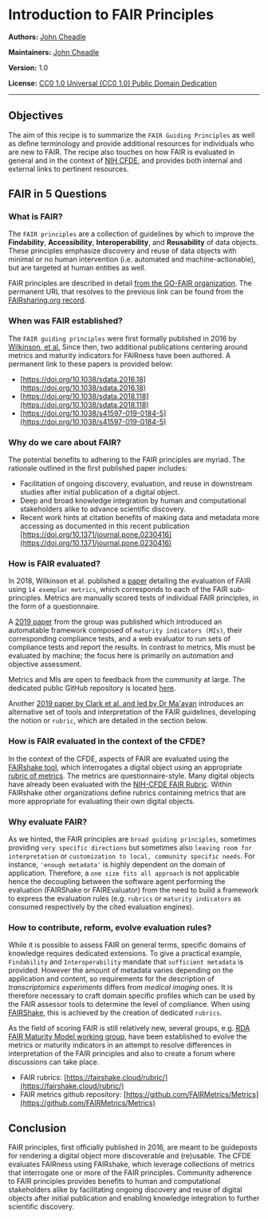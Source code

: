 # Introduction to FAIR Principles

**Authors:** [John Cheadle](https://orcid.org/0000-0002-0106-4415)

**Maintainers:** [John Cheadle](https://orcid.org/0000-0002-0106-4415)

**Version:** 1.0

**License:** [CC0 1.0 Universal (CC0 1.0) Public Domain Dedication](https://creativecommons.org/publicdomain/zero/1.0/deed.en)

---

## Objectives

The aim of this recipe is to summarize the `FAIR Guiding Principles` as well as define terminology and provide additional resources for individuals who are new to FAIR.  The recipe also touches on how FAIR is evaluated in general and in the context of [NIH CFDE](https://commonfund.nih.gov/dataecosystem), and provides both internal and external links to pertinent resources.


## FAIR in 5 Questions

### What is FAIR?

The `FAIR principles` are a collection of guidelines by which to improve the  **Findability**, **Accessibility**, **Interoperability**, and **Reusability** of data objects. These principles emphasize discovery and reuse of data objects with minimal or no human intervention (i.e. automated and machine-actionable), but are targeted at human entities as well.

FAIR principles are described in detail [from the GO-FAIR organization](https://www.go-fair.org/fair-principles/). The permanent URL that resolves to the previous link can be found from the [FAIRsharing.org record](https://doi.org/10.25504/FAIRsharing.WWI10U).



### When was FAIR established?

The `FAIR guiding principles` were first formally published in 2016 by [Wilkinson, et al.](https://doi.org/10.1038/sdata.2016.18)  Since then, two additional publications centering around metrics and maturity indicators for FAIRness have been authored. A permanent link to these papers is provided below:

* [https://doi.org/10.1038/sdata.2016.18](https://doi.org/10.1038/sdata.2016.18)
* [https://doi.org/10.1038/sdata.2018.118](https://doi.org/10.1038/sdata.2018.118)
* [https://doi.org/10.1038/s41597-019-0184-5](https://doi.org/10.1038/s41597-019-0184-5)

    
### Why do we care about FAIR?

The potential benefits to adhering to the FAIR principles are myriad. The rationale outlined in the first published paper includes:

* Facilitation of ongoing discovery, evaluation, and reuse in downstream studies after initial publication of a digital object.
* Deep and broad knowledge integration by human and computational stakeholders alike to advance scientific discovery.
* Recent work hints at citation benefits of making data and metadata more accessing as documented in this recent publication [https://doi.org/10.1371/journal.pone.0230416](https://doi.org/10.1371/journal.pone.0230416)


### How is FAIR evaluated?

In 2018, Wilkinson et al. published a [paper](https://doi.org/10.1038/sdata.2018.118) detailing the evaluation of FAIR using `14 exemplar metrics`, which corresponds to each of the FAIR sub-principles. Metrics are manually scored tests of individual FAIR principles, in the form of a questionnaire.

A [2019 paper](https://doi.org/10.1038/s41597-019-0184-5) from the group was published which introduced an automatable framework composed of `maturity indicators (MIs)`, their corresponding compliance tests, and a web evaluator to run sets of compliance tests and report the results.  In contrast to metrics, MIs must be evaluated by machine; the focus here is primarily on automation and objective assessment.

Metrics and MIs are open to feedback from the community at large.  The dedicated public GitHub repository is located [here](https://github.com/FAIRMetrics).

Another [2019 paper by Clark et al. and led by Dr Ma'ayan](https://doi.org/10.1016/j.cels.2019.09.011) introduces  an alternative set of tools and interpretation of the FAIR guidelines, developing the notion or `rubric`, which are detailed in the section below. 


### How is FAIR evaluated in the context of the CFDE?

In the context of the CFDE, aspects of FAIR are evaluated using the [FAIRshake tool](https://fairshake.cloud/), which interrogates a digital object using an appropriate [rubric of metrics](https://fairshake.cloud/rubric/). The metrics are questionnaire-style. Many digital objects have already been evaluated with the [NIH-CFDE FAIR Rubric](https://fairshake.cloud/rubric/36/). Within FAIRshake other organizations define rubrics containing metrics that are more appropriate for evaluating their own digital objects.


### Why evaluate FAIR?

As we hinted, the FAIR principles are `broad guiding principles`, sometimes providing `very specific directions` but sometimes also `leaving room for interpretation` or `customization to local, community specific needs`. For instance, `'enough metadata'` is highly dependent on the domain of application. Therefore, a `one size fits all approach` is not applicable hence the decoupling between the software agent performing the evaluation (FAIRShake or FAIREvaluator) from the need to build a framework to express the evaluation rules (e.g. `rubrics` or `maturity indicators` as consumed respectively by the cited evaluation engines).


### How to contribute, reform, evolve evaluation rules?

While it is possible to assess FAIR on general terms, specific domains of knowledge requires dedicated extensions. To give a practical example, `Findability` and `Interoperability` mandate that `sufficient metadata` is provided. However the amount of metadata varies depending on the application and content, so requirements for the description of *transcriptomics experiments* differs from *medical imaging* ones.
It is therefore necessary to craft domain specific profiles which can be used by the FAIR assessor tools to determine the level of compliance. When using [FAIRShake](https://fairshake.cloud/), this is achieved by the creation of dedicated `rubrics`.

As the field of scoring FAIR is still relatively new, several groups, e.g. [RDA FAIR Maturity Model working group](https://www.rd-alliance.org/groups/fair-data-maturity-model-wg),  have been established to evolve the metrics or maturity indicators in an attempt to resolve differences in interpretation of the FAIR principles and also to create a forum where discussions can take place.

* FAIR rubrics: [https://fairshake.cloud/rubric/](https://fairshake.cloud/rubric/)<br/>
* FAIR metrics github repository: [https://github.com/FAIRMetrics/Metrics](https://github.com/FAIRMetrics/Metrics)<br/>


## Conclusion


FAIR principles, first officially published in 2016, are meant to be guideposts for rendering a digital object more discoverable and (re)usable.  The CFDE evaluates FAIRness using FAIRshake, which leverage collections of metrics that interrogate one or more of the FAIR principles.  Community adherence to FAIR principles provides benefits to human and computational stakeholders alike by facilitating ongoing discovery and reuse of digital objects after initial publication and enabling knowledge integration to further scientific discovery.

